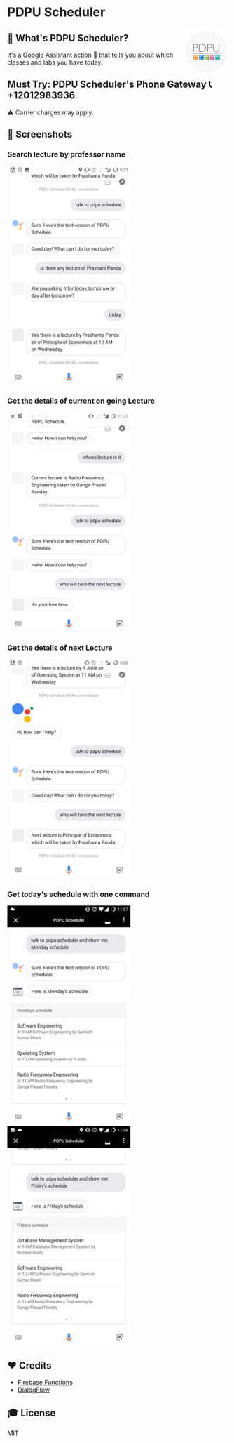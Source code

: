 # PDPU Scheduler

<img src="/assets/icon.png" alt="Site Logo" height="100" title="Site Logo" align="right" />

## 🤔 What's PDPU Scheduler?

It's a Google Assistant action 🤖 that tells you about which classes and labs you have today.

## Must Try: PDPU Scheduler's Phone Gateway 📞 +12012983936

⚠️ Carrier charges may apply.

## 📱 Screenshots

### Search lecture by professor name

<img src="/assets/Screenshots/pdpu_scheduler01.jpg" height="500px"/>

### Get the details of current on going Lecture

<img src="/assets/Screenshots/pdpu_scheduler02.jpg" height="500px"/>

### Get the details of next Lecture

<img src="/assets/Screenshots/pdpu_scheduler04.jpg" height="500px"/>

### Get today's schedule with one command

<img src="/assets/Screenshots/pdpu_scheduler05.jpg" height="500px"/>

<img src="/assets/Screenshots/pdpu_scheduler06.jpg" height="500px"/>

## ❤️ Credits

- [Firebase Functions](https://firebase.google.com/products/functions)
- [DialogFlow](https://dialogflow.com/)

## 🎓 License

MIT
